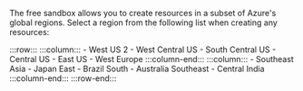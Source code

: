 The free sandbox allows you to create resources in a subset of Azure's global regions. Select a region from the following list when creating any resources:

:::row:::
    :::column:::
        - West US 2
        - West Central US
        - South Central US
        - Central US
        - East US
        - West Europe
    :::column-end:::
    :::column:::
        - Southeast Asia
        - Japan East
        - Brazil South
        - Australia Southeast
        - Central India
    :::column-end:::
:::row-end:::
